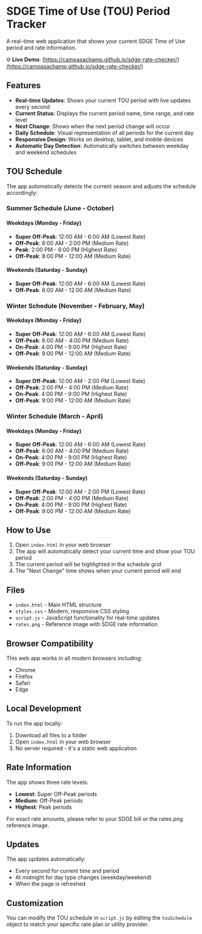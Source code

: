 # SDGE Time of Use (TOU) Period Tracker

A real-time web application that shows your current SDGE Time of Use period and rate information.

🌐 **Live Demo**: [https://campasachamp.github.io/sdge-rate-checker/](https://campasachamp.github.io/sdge-rate-checker/)

## Features

- **Real-time Updates**: Shows your current TOU period with live updates every second
- **Current Status**: Displays the current period name, time range, and rate level
- **Next Change**: Shows when the next period change will occur
- **Daily Schedule**: Visual representation of all periods for the current day
- **Responsive Design**: Works on desktop, tablet, and mobile devices
- **Automatic Day Detection**: Automatically switches between weekday and weekend schedules

## TOU Schedule

The app automatically detects the current season and adjusts the schedule accordingly:

### Summer Schedule (June - October)

#### Weekdays (Monday - Friday)
- **Super Off-Peak**: 12:00 AM - 6:00 AM (Lowest Rate)
- **Off-Peak**: 6:00 AM - 2:00 PM (Medium Rate)
- **Peak**: 2:00 PM - 8:00 PM (Highest Rate)
- **Off-Peak**: 8:00 PM - 12:00 AM (Medium Rate)

#### Weekends (Saturday - Sunday)
- **Super Off-Peak**: 12:00 AM - 6:00 AM (Lowest Rate)
- **Off-Peak**: 6:00 AM - 12:00 AM (Medium Rate)

### Winter Schedule (November - February, May)

#### Weekdays (Monday - Friday)
- **Super Off-Peak**: 12:00 AM - 6:00 AM (Lowest Rate)
- **Off-Peak**: 6:00 AM - 4:00 PM (Medium Rate)
- **On-Peak**: 4:00 PM - 9:00 PM (Highest Rate)
- **Off-Peak**: 9:00 PM - 12:00 AM (Medium Rate)

#### Weekends (Saturday - Sunday)
- **Super Off-Peak**: 12:00 AM - 2:00 PM (Lowest Rate)
- **Off-Peak**: 2:00 PM - 4:00 PM (Medium Rate)
- **On-Peak**: 4:00 PM - 9:00 PM (Highest Rate)
- **Off-Peak**: 9:00 PM - 12:00 AM (Medium Rate)

### Winter Schedule (March - April)

#### Weekdays (Monday - Friday)
- **Super Off-Peak**: 12:00 AM - 6:00 AM (Lowest Rate)
- **Off-Peak**: 6:00 AM - 4:00 PM (Medium Rate)
- **On-Peak**: 4:00 PM - 9:00 PM (Highest Rate)
- **Off-Peak**: 9:00 PM - 12:00 AM (Medium Rate)

#### Weekends (Saturday - Sunday)
- **Super Off-Peak**: 12:00 AM - 2:00 PM (Lowest Rate)
- **Off-Peak**: 2:00 PM - 4:00 PM (Medium Rate)
- **On-Peak**: 4:00 PM - 9:00 PM (Highest Rate)
- **Off-Peak**: 9:00 PM - 12:00 AM (Medium Rate)

## How to Use

1. Open `index.html` in your web browser
2. The app will automatically detect your current time and show your TOU period
3. The current period will be highlighted in the schedule grid
4. The "Next Change" time shows when your current period will end

## Files

- `index.html` - Main HTML structure
- `styles.css` - Modern, responsive CSS styling
- `script.js` - JavaScript functionality for real-time updates
- `rates.png` - Reference image with SDGE rate information

## Browser Compatibility

This web app works in all modern browsers including:
- Chrome
- Firefox
- Safari
- Edge

## Local Development

To run the app locally:

1. Download all files to a folder
2. Open `index.html` in your web browser
3. No server required - it's a static web application

## Rate Information

The app shows three rate levels:
- **Lowest**: Super Off-Peak periods
- **Medium**: Off-Peak periods  
- **Highest**: Peak periods

For exact rate amounts, please refer to your SDGE bill or the rates.png reference image.

## Updates

The app updates automatically:
- Every second for current time and period
- At midnight for day type changes (weekday/weekend)
- When the page is refreshed

## Customization

You can modify the TOU schedule in `script.js` by editing the `touSchedule` object to match your specific rate plan or utility provider. 
